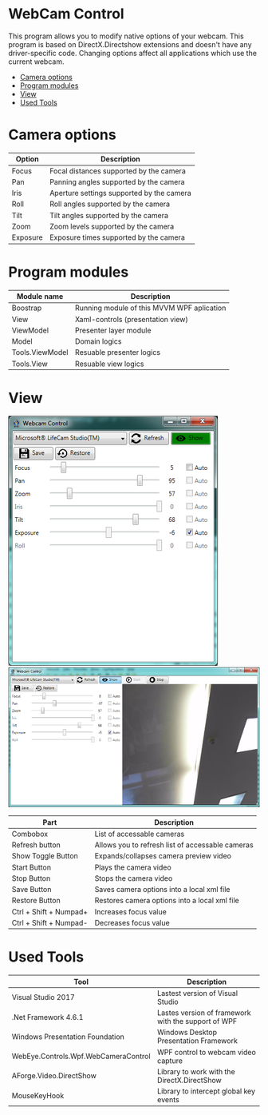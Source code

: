 # WebCam Control

This program allows you to modify native options of your webcam. This program is based on DirectX.Directshow extensions and doesn't have any driver-specific code. Changing options affect all applications which use the current webcam.

* [Camera options](#camera-options)
* [Program modules](#program-modules)
* [View](#view)
* [Used Tools](#used-tools)

# Camera options
| Option | Description |
| ------ | ------ |
| Focus | Focal distances supported by the camera |
| Pan | Panning angles supported by the camera |
| Iris | Aperture settings supported by the camera |
| Roll | Roll angles supported by the camera |
| Tilt | Tilt angles supported by the camera |
| Zoom | Zoom levels supported by the camera |
| Exposure | Exposure times supported by the camera |

# Program modules

| Module name | Description |
| ------ | ------ |
| Boostrap | Running module of this MVVM WPF aplication |
| View | Xaml-controls (presentation view) |
| ViewModel | Presenter layer module |
| Model | Domain logics |
| Tools.ViewModel | Resuable presenter logics |
| Tools.View | Resuable view logics |

# View

![Collapsed Preview](/Collapsed.png)
![Preview](/Preview.png)

| Part | Description |
| ------ | ------ |
| Combobox | List of accessable cameras |
| Refresh button | Allows you to refresh list of accessable cameras  |
| Show Toggle Button | Expands/collapses camera preview video |
| Start Button | Plays the camera video |
| Stop Button | Stops the camera video |
| Save Button | Saves camera options into a local xml file |
| Restore Button | Restores camera options into a local xml file |
| Ctrl + Shift + Numpad+ | Increases focus value |
| Ctrl + Shift + Numpad- | Decreases focus value |

# Used Tools
| Tool | Description |
| ------ | ------ |
| Visual Studio 2017 | Lastest version of Visual Studio |
| .Net Framework 4.6.1 | Lastes version of framework with the support of WPF |
| Windows Presentation Foundation | Windows Desktop Presentation Framework |
| WebEye.Controls.Wpf.WebCameraControl | WPF control to webcam video capture |
| AForge.Video.DirectShow | Library to work with the DirectX.DirectShow|
| MouseKeyHook | Library to intercept global key events |

